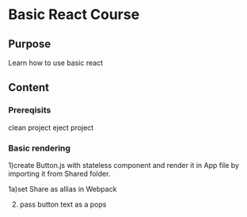 # Basic React Course

## Purpose
Learn how to use basic react

## Content

### Prereqisits
clean project
eject project

### Basic rendering
1)create Button.js with stateless component and render it in App file
by importing it from Shared folder.

1a)set Share as allias in Webpack

2) pass button text as a pops


